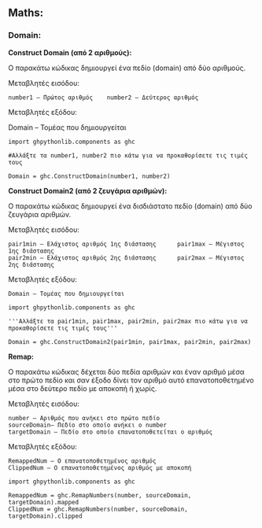 ## Maths:

### Domain:

**Construct Domain (από 2 αριθμούς):**

Ο παρακάτω κώδικας δημιουργεί ένα πεδίο (domain) από δύο αριθμούς. 

Μεταβλητές εισόδου:

    number1 – Πρώτος αριθμός	number2 – Δεύτερος αριθμός 	

Μεταβλητές εξόδου:	

Domain – Τομέας που δημιουργείται

```
import ghpythonlib.components as ghc

#Αλλάξτε τα number1, number2 πιο κάτω για να προκαθορίσετε τις τιμές τους

Domain = ghc.ConstructDomain(number1, number2)
```



**Construct Domain2 (από 2 ζευγάρια αριθμών):**

Ο παρακάτω κώδικας δημιουργεί ένα δισδιάστατο πεδίο (domain) από δύο ζευγάρια αριθμών.
 
Μεταβλητές εισόδου:
```
pair1min – Ελάχιστος αριθμός 1ης διάστασης 		pair1max – Μέγιστος 1ης διάστασης
pair2min – Ελάχιστος αριθμός 2ης διάστασης 		pair2max – Μέγιστος 2ης διάστασης
```
Μεταβλητές εξόδου:	

    Domain – Τομέας που δημιουργείται

```
import ghpythonlib.components as ghc

'''Αλλάξτε τα pair1min, pair1max, pair2min, pair2max πιο κάτω για να προκαθορίσετε τις τιμές τους'''

Domain = ghc.ConstructDomain2(pair1min, pair1max, pair2min, pair2max)
```



**Remap:**

Ο παρακάτω κώδικας δέχεται δύο πεδία αριθμών και έναν αριθμό μέσα στο πρώτο πεδίο και σαν έξοδο δίνει τον αριθμό αυτό επανατοποθετημένο μέσα στο δεύτερο πεδίο με αποκοπή ή χωρίς.
 
Μεταβλητές εισόδου:
```
number – Αριθμός που ανήκει στο πρώτο πεδίο	
sourceDomain– Πεδίο στο οποίο ανήκει ο number
targetDomain – Πεδίο στο οποίο επανατοποθετείται ο αριθμός
```
Μεταβλητές εξόδου:
```	
RemappedNum – Ο επανατοποθετημένος αριθμός
ClippedNum – Ο επανατοποθετημένος αριθμός με αποκοπή
```
```
import ghpythonlib.components as ghc

RemappedNum = ghc.RemapNumbers(number, sourceDomain, targetDomain).mapped
ClippedNum = ghc.RemapNumbers(number, sourceDomain, targetDomain).clipped
```